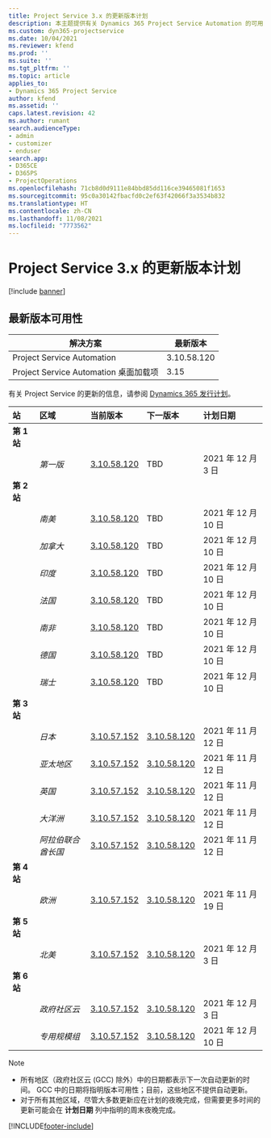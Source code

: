 ```yaml
---
title: Project Service 3.x 的更新版本计划
description: 本主题提供有关 Dynamics 365 Project Service Automation 的可用版本和即将发布版本的信息。
ms.custom: dyn365-projectservice
ms.date: 10/04/2021
ms.reviewer: kfend
ms.prod: ''
ms.suite: ''
ms.tgt_pltfrm: ''
ms.topic: article
applies_to:
- Dynamics 365 Project Service
author: kfend
ms.assetid: ''
caps.latest.revision: 42
ms.author: rumant
search.audienceType:
- admin
- customizer
- enduser
search.app:
- D365CE
- D365PS
- ProjectOperations
ms.openlocfilehash: 71cb8d0d9111e84bbd85dd116ce39465081f1653
ms.sourcegitcommit: 95c0a30142fbacfd0c2ef63f42066f3a3534b832
ms.translationtype: HT
ms.contentlocale: zh-CN
ms.lasthandoff: 11/08/2021
ms.locfileid: "7773562"
---
```

# <a name="update-release-schedule-for-project-service-3x"></a>Project Service 3.x 的更新版本计划

[!include [banner](../includes/psa-now-project-operations.md)]

## <a name="latest-version-availability"></a>最新版本可用性

| 解决方案  | 最新版本 |
|-------|----|
| Project Service Automation    | 3.10.58.120 |
| Project Service Automation 桌面加载项                | 3.15          |

有关 Project Service 的更新的信息，请参阅 [Dynamics 365 发行计划](/dynamics365/release-plans/)。 

| 站  | 区域 | 当前版本 | 下一版本 |  计划日期
| :---   | :---   | :---   | :---   |:---   |         
|<strong>第 1 站</strong> | |  |  | |
| | <i>第一版</i> | [3.10.58.120](whats-new-ur-37.md) | TBD | 2021 年 12 月 3 日
|<strong>第 2 站</strong> | |  |  | |
| | <i>南美</i> | [3.10.58.120](whats-new-ur-37.md) | TBD | 2021 年 12 月 10 日
| | <i>加拿大</i> | [3.10.58.120](whats-new-ur-37.md) | TBD | 2021 年 12 月 10 日
| | <i>印度</i> | [3.10.58.120](whats-new-ur-37.md) | TBD | 2021 年 12 月 10 日
| | <i>法国</i> | [3.10.58.120](whats-new-ur-37.md) | TBD | 2021 年 12 月 10 日
| | <i>南非</i> | [3.10.58.120](whats-new-ur-37.md) | TBD | 2021 年 12 月 10 日
| | <i>德国</i> | [3.10.58.120](whats-new-ur-37.md) | TBD | 2021 年 12 月 10 日
| | <i>瑞士</i> | [3.10.58.120](whats-new-ur-37.md) | TBD | 2021 年 12 月 10 日
|<strong>第 3 站</strong> | |  |  | |
| | <i>日本</i> | [3.10.57.152](whats-new-ur-36.md) | [3.10.58.120](whats-new-ur-37.md) | 2021 年 11 月 12 日
| | <i>亚太地区</i> | [3.10.57.152](whats-new-ur-36.md) | [3.10.58.120](whats-new-ur-37.md) | 2021 年 11 月 12 日
| | <i>英国</i> | [3.10.57.152](whats-new-ur-36.md) | [3.10.58.120](whats-new-ur-37.md) | 2021 年 11 月 12 日
| | <i>大洋洲</i> | [3.10.57.152](whats-new-ur-36.md) | [3.10.58.120](whats-new-ur-37.md) | 2021 年 11 月 12 日
| | <i>阿拉伯联合酋长国</i> | [3.10.57.152](whats-new-ur-36.md) | [3.10.58.120](whats-new-ur-37.md) | 2021 年 11 月 12 日
|<strong>第 4 站</strong> | |  |  | |
| | <i>欧洲</i> | [3.10.57.152](whats-new-ur-36.md) | [3.10.58.120](whats-new-ur-37.md) | 2021 年 11 月 19 日
|<strong>第 5 站</strong> | |  |  | |
| | <i>北美</i> | [3.10.57.152](whats-new-ur-36.md) | [3.10.58.120](whats-new-ur-37.md) | 2021 年 12 月 3 日
|<strong>第 6 站</strong> | |  |  | |
| | <i>政府社区云</i> | [3.10.57.152](whats-new-ur-36.md) | [3.10.58.120](whats-new-ur-37.md) | 2021 年 12 月 3 日
| | <i>专用规模组</i> | [3.10.57.152](whats-new-ur-36.md) | [3.10.58.120](whats-new-ur-37.md) | 2021 年 12 月 10 日



>[!Note]
> - 所有地区（政府社区云 (GCC) 除外）中的日期都表示下一次自动更新的时间。 GCC 中的日期将指明版本可用性；目前，这些地区不提供自动更新。
> - 对于所有其他区域，尽管大多数更新应在计划的夜晚完成，但需要更多时间的更新可能会在 **计划日期** 列中指明的周末夜晚完成。


[!INCLUDE[footer-include](../includes/footer-banner.md)]

